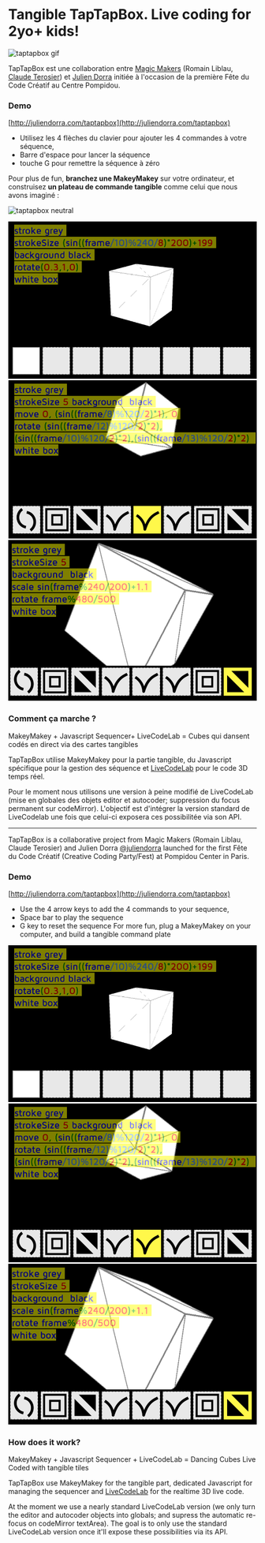 # Tangible TapTapBox. Live coding for 2yo+ kids!
![taptapbox gif](taptapbox-cut.gif)

TapTapBox est une collaboration entre [Magic Makers](http://magicmakers.fr) (Romain Liblau, [Claude Terosier](http://twitter.com/)) et [Julien Dorra](http://twitter.com/juliendorra) initiée à l'occasion de la première Fête du Code Créatif au Centre Pompidou. 

### Demo

[http://juliendorra.com/taptapbox](http://juliendorra.com/taptapbox)

 - Utilisez les 4 flèches du clavier pour ajouter les 4 commandes à votre séquence, 
 - Barre d'espace pour lancer la séquence
-  touche G pour remettre la séquence à zéro

Pour plus de fun, **branchez une MakeyMakey** sur votre ordinateur, et construisez **un plateau de commande tangible** comme celui que nous avons imaginé :

![taptapbox neutral](prototype-tangible.gif)

![taptapbox neutral](taptapbox-screen-neutral.png)
![taptapbox bounce](taptapbox-screen-bounce.png)
![taptapbox grow](taptapbox-screen-grow.png)


### Comment ça marche ?

MakeyMakey + Javascript Sequencer+ LiveCodeLab = Cubes qui dansent codés en direct via des cartes tangibles

TapTapBox utilise MakeyMakey pour la partie tangible, du Javascript spécifique pour la gestion des séquence et [LiveCodeLab](http://livecodelab.net) pour le code 3D temps réel.

Pour le moment nous utilisons une version à peine modifié de LiveCodeLab (mise en globales des objets editor et autocoder; suppression du focus permanent sur codeMirror). L'objectif est d'intégrer la version standard de LiveCodelab une fois que celui-ci exposera ces possibilitée via son API.

---

TapTapBox is a collaborative project from Magic Makers (Romain Liblau, Claude Terosier) and Julien Dorra [@juliendorra](http://twitter.com/juliendorra) launched for the first Fête du Code Créatif (Creative Coding Party/Fest) at Pompidou Center in Paris.

### Demo

[http://juliendorra.com/taptapbox](http://juliendorra.com/taptapbox)

 - Use the 4 arrow keys to add the 4 commands to your sequence,  
- Space bar to play the sequence
- G key to reset the sequence
For more fun, plug a MakeyMakey on your computer, and build a tangible command plate


![taptapbox neutral](taptapbox-screen-neutral.png)
![taptapbox bounce](taptapbox-screen-bounce.png)
![taptapbox grow](taptapbox-screen-grow.png)

### How does it work?

MakeyMakey + Javascript Sequencer + LiveCodeLab = Dancing Cubes Live Coded with tangible tiles

TapTapBox use MakeyMakey for the tangible part, dedicated Javascript for managing the sequencer and [LiveCodeLab](http://livecodelab.net) for the realtime 3D live code.

At the moment we use a nearly standard LiveCodeLab version (we only turn the editor and autocoder objects into globals; and supress the automatic re-focus on codeMirror textArea). The goal is to only use the standard LiveCodeLab version once it'll expose these possibilities via its API.
